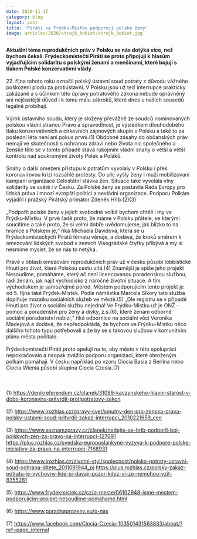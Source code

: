 ```yaml
---
date: 2020-11-17
category: blog
layout: post
title: 'Piráti ve Frýdku-Místku podporují polské ženy'
image: articles/2020/strajk_kobiet/strajk_kobiet.jpg
---
```

<strong>Aktuální téma reprodukčních práv v Polsku se nás dotýká více, než bychom čekali. Frýdeckomístečtí Piráti se proto připojují k hlasům vyjadřujícím solidaritu s polskými ženami a menšinami, které bojují s tlakem Polské konzervativní vlády.</strong> 
<br>
<br>
22. října tohoto roku označil polský ústavní soud potraty z důvodu vážného poškození plodu za protiústavní. V Polsku jsou už teď interrupce prakticky zakázané a s účinkem této úpravy potratového zákona nebude oprávněný ani nejčastější důvod i k tomu málu zákroků, které dnes u našich sousedů legálně probíhají.
<br>
<br>
Výrok ústavního soudu, který je složený převážně ze soudců nominovaných polskou vládní stranou Právo a spravedlnost, je výsledkem dlouhodobého tlaku konzervativních a církevních zájmových skupin v Polsku a také to za poslední léta není ani pokus první.(1) Obdobné zásahy do občanských práv nemají ve skutečnosti s ochranou zdraví nebo života nic společného a ženské tělo se v tomto případě stává rukojmím vládní snahy o větší a větší kontrolu nad soukromými životy Polek a Poláků.
<br>
<br>
Snahy o další omezení přístupu k potratům vyvolaly v Polsku i přes koronavirovou krizi rozsáhlé protesty. Do ulic vyšly ženy i muži mobilizovaní kampaní organizace Celostátní stávka žen. Situace také vyvolala vlny solidarity ve světě i v Česku. Za Polské ženy se postavila Rada Evropy pro lidská práva i mnozí evropští politici a nevládní organizace. Podporu Polkám vyjádřil i pražský Pirátský primátor Zdeněk Hřib.(2)(3)
<br>
<br>
„Podpořit polské ženy v jejich svobodné volbě bychom chtěli i my ve Frýdku-Místku. V prvé řadě proto, že máme v Polsku přátele, se kterými soucítíme a také proto, že si velmi dobře uvědomujeme, jak blízko to na hranice s Polskem je,“ říká Michaela Davidová, která se u Frýdeckomísteckých Pirátů tématu věnuje, a dodává, že kroků směrem k omezování lidských svobod v zemích Visegrádské čtyřky přibývá a my si nesmíme myslet, že se nás to netýká.
<br>
<br>
Právě v oblasti omezování reprodukčních práv už v česku působí lobbistické Hnutí pro život, které Polskou cestu vítá.(4) Známější je spíše jeho projekt Nesoudíme, pomáháme, který ač není licencovanou poradenskou službou, radí ženám, jak najít východisko z náročné životní situace. A tím východiskem je samozřejmě porod. Městem podporujícím tento projekt je od 5. října také Frýdek-Místek. Podle náměstka Marcela Sikory tato služba doplňuje mozaiku sociálních služeb ve městě.(5) „Dle registru se v případě Hnutí pro život o sociální službu nejedná! Ve Frýdku-Místku už je ONŽ - pomoc a poradenství pro ženy a dívky, z.s.(6), které ženám odborné sociální poradenství nabízí,“ říká odbornice na sociální věci Veronika Madejová a dodává, že nepředpokládá, že bychom ve Frýdku-Místku něco dalšího tohoto typu potřebovali a že by se s takovou službou v komunitním plánu města počítalo.
<br>
<br>
Frýdeckomístečtí Piráti proto apelují na to, aby město v této spolupráci nepokračovalo a naopak zvážilo podporu organizací, které ohroženým polkám pomáhají. V česku například po vzoru Ciocia Basia z Berlína nebo Ciocia Wienia působí skupina Ciocia Czesia.(7)
<br>
<br>
<br>
<br>
(1)
https://denikreferendum.cz/clanek/31099-kaczynskeho-hlavni-starost-v-dobe-koronaviru-pritvrdit-protipotratovy-zakon
<br>
<br>
(2)
https://www.irozhlas.cz/zpravy-svet/smutny-den-pro-zenska-prava-polsky-ustavni-soud-pritvrdil-zakaz-interrupci_2010221659_cen
<br>
<br>
(3)
https://www.seznamzpravy.cz/clanek/nedejte-se-hrib-podporil-boj-polskych-zen-za-pravo-na-interrupci-127691
https://plus.rozhlas.cz/svedska-europoslankyne-vyzyva-k-podpore-polske-iniciativy-za-pravo-na-interrupci-7168931
<br>
<br>
(4)
https://www.irozhlas.cz/zivotni-styl/spolecnost/polsko-potraty-ustavni-soud-ochrana-ditete_2011091944_pj
https://plus.rozhlas.cz/polsky-zakaz-potratu-je-vychovny-lide-si-davaji-pozor-kdyz-vi-ze-nemohou-vzit-8355281
<br>
<br>
(5) 
https://www.frydekmistek.cz/cz/o-meste/06102948-jsme-mestem-podporujicim-projekt-nesoudime-pomahame.html 
<br>
<br>
(6)
https://www.poradnaprozeny.eu/o-nas
<br>
<br>
(7)
https://www.facebook.com/Ciocia-Czesia-103501431563833/about/?ref=page_internal
